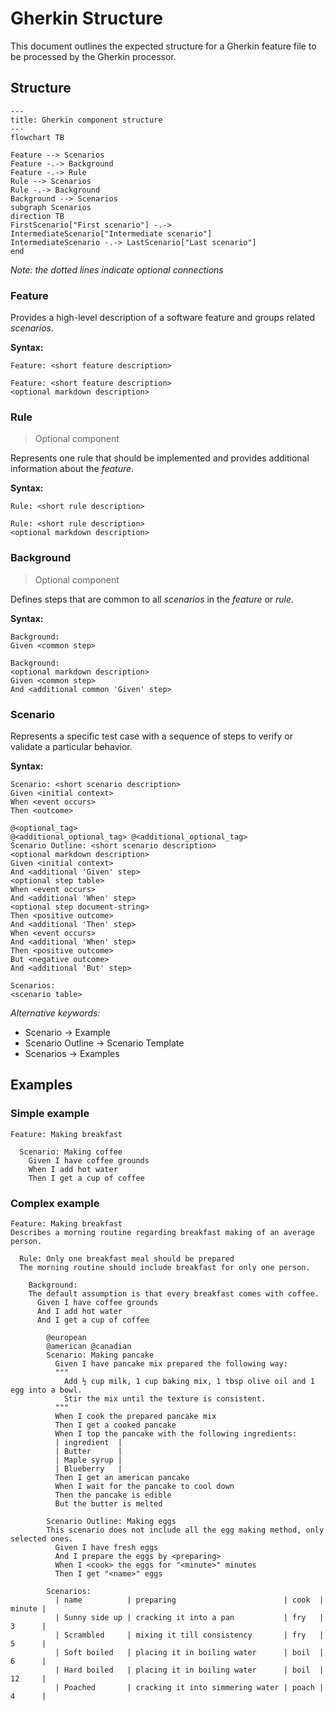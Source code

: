 # Gherkin Structure

This document outlines the expected structure for a Gherkin feature file to be processed by the Gherkin processor.

## Structure

```mermaid
---
title: Gherkin component structure
---
flowchart TB

Feature --> Scenarios
Feature -.-> Background
Feature -.-> Rule
Rule --> Scenarios
Rule -.-> Background
Background --> Scenarios
subgraph Scenarios
direction TB
FirstScenario["First scenario"] -.-> IntermediateScenario["Intermediate scenario"]
IntermediateScenario -.-> LastScenario["Last scenario"]
end
```

*Note: the dotted lines indicate optional connections*

### Feature

Provides a high-level description of a software feature and groups related *scenarios*.

**Syntax:**

```gherkin
Feature: <short feature description>
```
```gherkin
Feature: <short feature description>
<optional markdown description>
```

### Rule

> Optional component

Represents one rule that should be implemented and provides additional information about the *feature*.

**Syntax:**

```gherkin
Rule: <short rule description>
```
```gherkin
Rule: <short rule description>
<optional markdown description>
```

### Background

> Optional component

Defines steps that are common to all *scenarios* in the *feature* or *rule*.

**Syntax:**

```gherkin
Background:
Given <common step>
```
```gherkin
Background:
<optional markdown description>
Given <common step>
And <additional common 'Given' step>
```

### Scenario

Represents a specific test case with a sequence of steps to verify or validate a particular behavior.

**Syntax:**

```gherkin
Scenario: <short scenario description>
Given <initial context>
When <event occurs>
Then <outcome>
```
```gherkin
@<optional_tag>
@<additional_optional_tag> @<additional_optional_tag>
Scenario Outline: <short scenario description>
<optional markdown description>
Given <initial context>
And <additional 'Given' step>
<optional step table>
When <event occurs>
And <additional 'When' step>
<optional step document-string>
Then <positive outcome>
And <additional 'Then' step>
When <event occurs>
And <additional 'When' step>
Then <positive outcome>
But <negative outcome>
And <additional 'But' step>

Scenarios:
<scenario table>
```

*Alternative keywords:*
- Scenario → Example
- Scenario Outline → Scenario Template
- Scenarios → Examples

## Examples

### Simple example

```gherkin
Feature: Making breakfast

  Scenario: Making coffee
    Given I have coffee grounds
    When I add hot water
    Then I get a cup of coffee
```

### Complex example

```gherkin
Feature: Making breakfast
Describes a morning routine regarding breakfast making of an average person.

  Rule: Only one breakfast meal should be prepared
  The morning routine should include breakfast for only one person.

    Background:
    The default assumption is that every breakfast comes with coffee.
      Given I have coffee grounds
      And I add hot water
      And I get a cup of coffee

        @european
        @american @canadian
        Scenario: Making pancake
          Given I have pancake mix prepared the following way:
          """
            Add ½ cup milk, 1 cup baking mix, 1 tbsp olive oil and 1 egg into a bowl.
            Stir the mix until the texture is consistent.
          """
          When I cook the prepared pancake mix
          Then I get a cooked pancake
          When I top the pancake with the following ingredients:
          | ingredient  |
          | Butter      |
          | Maple syrup |
          | Blueberry   |
          Then I get an american pancake
          When I wait for the pancake to cool down
          Then the pancake is edible
          But the butter is melted

        Scenario Outline: Making eggs
        This scenario does not include all the egg making method, only selected ones.
          Given I have fresh eggs
          And I prepare the eggs by <preparing>
          When I <cook> the eggs for "<minute>" minutes
          Then I get "<name>" eggs

        Scenarios:
          | name          | preparing                        | cook  | minute |
          | Sunny side up | cracking it into a pan           | fry   | 3      |
          | Scrambled     | mixing it till consistency       | fry   | 5      |
          | Soft boiled   | placing it in boiling water      | boil  | 6      |
          | Hard boiled   | placing it in boiling water      | boil  | 12     |
          | Poached       | cracking it into simmering water | poach | 4      |
```
